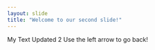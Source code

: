 ```yaml
---
layout: slide
title: "Welcome to our second slide!"
---
```

My Text Updated 2
Use the left arrow to go back!
